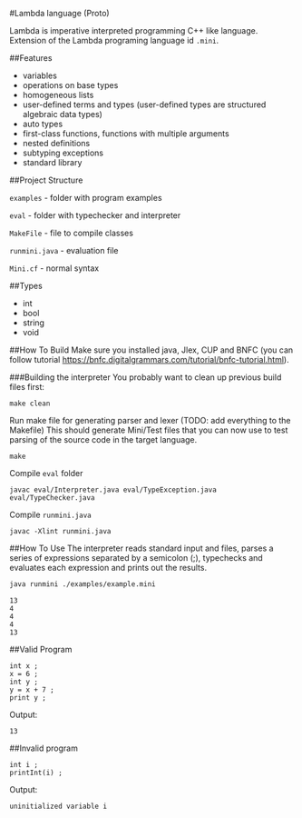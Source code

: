 #Lambda language (Proto)

Lambda is imperative interpreted programming C++ like language.
Extension of the Lambda programing language id `.mini`.


##Features

- variables
- operations on base types
- homogeneous lists
- user-defined terms and types (user-defined types are structured algebraic data types)
- auto types
- first-class functions, functions with multiple arguments
- nested definitions
- subtyping exceptions
- standard library


##Project Structure

`examples` - folder with program examples

`eval` - folder with typechecker and interpreter

`MakeFile` - file to compile classes

`runmini.java` - evaluation file

`Mini.cf` - normal syntax

##Types
- int
- bool
- string
- void

##How To Build
Make sure you installed java, Jlex, CUP and BNFC (you can follow tutorial https://bnfc.digitalgrammars.com/tutorial/bnfc-tutorial.html).

###Building the interpreter
You probably want to clean up previous build files first:
```
make clean
```

Run make file for generating parser and lexer (TODO: add everything to the Makefile)
This should generate Mini/Test files that you can now use to test parsing of the source code in the target language.
```
make
```

Compile `eval` folder
```
javac eval/Interpreter.java eval/TypeException.java eval/TypeChecker.java
```
Compile `runmini.java`
```
javac -Xlint runmini.java 
```

##How To Use
The interpreter reads standard input and files, parses a series of expressions separated by a semicolon (;), typechecks and evaluates each expression and prints out the results.

```bash
java runmini ./examples/example.mini
```
```
13
4
4
4
13
```

##Valid Program

```
int x ;
x = 6 ;
int y ;
y = x + 7 ;
print y ;
```

Output:
```
13
```

##Invalid program

```
int i ;
printInt(i) ;
```
Output:
```
uninitialized variable i
```



